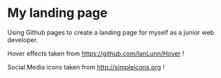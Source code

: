 My landing page
===
Using Github pages to create a landing page for myself as a junior web developer.

Hover effects taken from https://github.com/IanLunn/Hover !

Social Media icons taken from  http://simpleicons.org !
